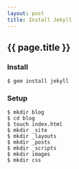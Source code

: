 ```yaml
---
layout: post
title: Install Jekyll
---
```


{{ page.title }}
--------------------------------------------------------------------------------

### Install

    $ gem install jekyll


### Setup

    $ mkdir blog
    $ cd blog
    $ touch index.html
    $ mkdir _site
    $ mkdir _layouts
    $ mkdir _posts
    $ mkdir _scripts
    $ mkdir images
    $ mkdir css
    
